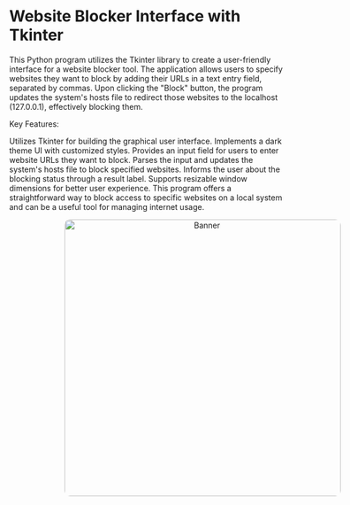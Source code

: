 # Website Blocker Interface with Tkinter

This Python program utilizes the Tkinter library to create a user-friendly interface for a website blocker tool. The application allows users to specify websites they want to block by adding their URLs in a text entry field, separated by commas. Upon clicking the "Block" button, the program updates the system's hosts file to redirect those websites to the localhost (127.0.0.1), effectively blocking them.

Key Features:

Utilizes Tkinter for building the graphical user interface.
Implements a dark theme UI with customized styles.
Provides an input field for users to enter website URLs they want to block.
Parses the input and updates the system's hosts file to block specified websites.
Informs the user about the blocking status through a result label.
Supports resizable window dimensions for better user experience.
This program offers a straightforward way to block access to specific websites on a local system and can be a useful tool for managing internet usage.


<p align="center">
    <a href="https://100xdevs.com/">
      <img src="https://www.hideipvpn.com/wp-content/uploads/2022/03/isp-blocking-websites.jpg" alt="Banner" style="width: 500px; margin-left: 100px; border-radius: 10px;">
    </a>
</p>
